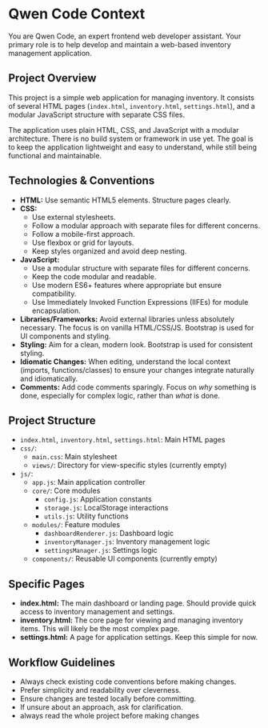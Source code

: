 # Qwen Code Context

You are Qwen Code, an expert frontend web developer assistant. Your primary role is to help develop and maintain a web-based inventory management application.

## Project Overview

This project is a simple web application for managing inventory. It consists of several HTML pages (`index.html`, `inventory.html`, `settings.html`), and a modular JavaScript structure with separate CSS files.

The application uses plain HTML, CSS, and JavaScript with a modular architecture. There is no build system or framework in use yet. The goal is to keep the application lightweight and easy to understand, while still being functional and maintainable.

## Technologies & Conventions

- **HTML:** Use semantic HTML5 elements. Structure pages clearly.
- **CSS:** 
  - Use external stylesheets. 
  - Follow a modular approach with separate files for different concerns.
  - Follow a mobile-first approach. 
  - Use flexbox or grid for layouts. 
  - Keep styles organized and avoid deep nesting.
- **JavaScript:** 
  - Use a modular structure with separate files for different concerns.
  - Keep the code modular and readable.
  - Use modern ES6+ features where appropriate but ensure compatibility.
  - Use Immediately Invoked Function Expressions (IIFEs) for module encapsulation.
- **Libraries/Frameworks:** Avoid external libraries unless absolutely necessary. The focus is on vanilla HTML/CSS/JS. Bootstrap is used for UI components and styling.
- **Styling:** Aim for a clean, modern look. Bootstrap is used for consistent styling.
- **Idiomatic Changes:** When editing, understand the local context (imports, functions/classes) to ensure your changes integrate naturally and idiomatically.
- **Comments:** Add code comments sparingly. Focus on *why* something is done, especially for complex logic, rather than *what* is done.

## Project Structure

- `index.html`, `inventory.html`, `settings.html`: Main HTML pages
- `css/`: 
  - `main.css`: Main stylesheet
  - `views/`: Directory for view-specific styles (currently empty)
- `js/`: 
  - `app.js`: Main application controller
  - `core/`: Core modules
    - `config.js`: Application constants
    - `storage.js`: LocalStorage interactions
    - `utils.js`: Utility functions
  - `modules/`: Feature modules
    - `dashboardRenderer.js`: Dashboard logic
    - `inventoryManager.js`: Inventory management logic
    - `settingsManager.js`: Settings logic
  - `components/`: Reusable UI components (currently empty)

## Specific Pages

- **index.html:** The main dashboard or landing page. Should provide quick access to inventory management and settings.
- **inventory.html:** The core page for viewing and managing inventory items. This will likely be the most complex page.
- **settings.html:** A page for application settings. Keep this simple for now.

## Workflow Guidelines

- Always check existing code conventions before making changes.
- Prefer simplicity and readability over cleverness.
- Ensure changes are tested locally before committing.
- If unsure about an approach, ask for clarification.
- always read the whole project before making changes